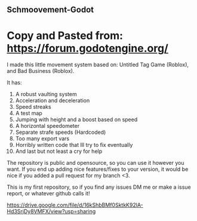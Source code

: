## Schmoovement-Godot


# Copy and Pasted from: https://forum.godotengine.org/

I made this little movement system based on: Untitled Tag Game (Roblox), and Bad Business (Roblox).

It has:
1. A robust vaulting system
2. Acceleration and deceleration
3. Speed streaks
4. A test map
5. Jumping with height and a boost based on speed
6. A horizontal speedometer 
7. Separate strafe speeds (Hardcoded)
8. Too many export vars
9. Horribly written code that Ill try to fix eventually
10. And last but not least a cry for help

The repository is public and opensource, so you can use it however you want.
If you end up adding nice features/fixes to your version, it would be nice if you added a pull request for my branch <3.

This is my first repository, so if you find any issues DM me or make a issue report, or whatever github calls it!

https://drive.google.com/file/d/16kShbBMf0SktkK92lA-Hd3SrjDy8VMFX/view?usp=sharing
